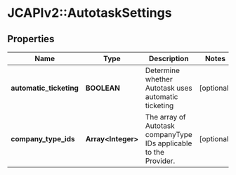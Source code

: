 # JCAPIv2::AutotaskSettings

## Properties
Name | Type | Description | Notes
------------ | ------------- | ------------- | -------------
**automatic_ticketing** | **BOOLEAN** | Determine whether Autotask uses automatic ticketing | [optional] 
**company_type_ids** | **Array&lt;Integer&gt;** | The array of Autotask companyType IDs applicable to the Provider. | [optional] 


